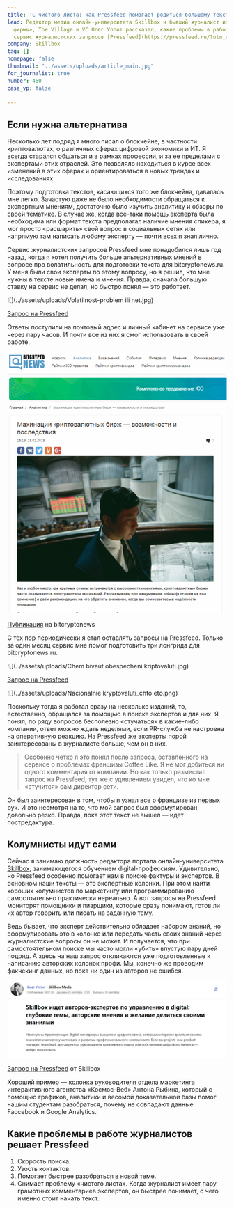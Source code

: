 ```yaml
---
title: 'С чистого листа: как Pressfeed помогает родиться большому тексту'
lead: Редактор медиа онлайн-университета Skillbox и бывший журналист изданий «Секрет
  фирмы», The Village и VC Олег Уппит рассказал, какие проблемы в работе автора решает
  сервис журналистских запросов [Pressfeed](https://pressfeed.ru/?utm_source=news&utm_medium=intro&utm_campaign=lead&utm_content=kak-pressfeed-pomogaet-roditsya-bolshomu-tekstu).
company: Skillbox
tag: []
homepage: false
thumbnail: "../assets/uploads/article_main.jpg"
for_journalist: true
number: 450
case_vp: false

---
```

## Если нужна альтернатива

Несколько лет подряд я много писал о блокчейне, в частности криптовалютах, о различных сферах цифровой экономики и ИТ. Я всегда старался общаться и в рамках профессии, и за ее пределами с экспертами этих отраслей. Это позволяло находиться в курсе всех изменений в этих сферах и ориентироваться в новых трендах и исследованиях.

Поэтому подготовка текстов, касающихся того же блокчейна, давалась мне легко. Зачастую даже не было необходимости обращаться к экспертным мнениям, достаточно было изучить аналитику и обзоры по своей тематике. В случае же, когда все-таки помощь эксперта была необходима или формат текста предполагал наличие мнения спикера, я мог просто «расшарить» свой вопрос в социальных сетях или напрямую там написать любому эксперту — почти всех я знал лично.

Сервис журналистских запросов Pressfeed мне понадобился лишь год назад, когда я хотел получить больше альтернативных мнений в вопросе про волатильность для подготовки текста для bitcryptonews.ru. У меня были свои эксперты по этому вопросу, но я решил, что мне нужны в тексте новые имена и мнения. Правда, сначала большую ставку на сервис не делал, но быстро понял — это работает.

![](../assets/uploads/Volatilnost-problem ili net.jpg)

[Запрос на Pressfeed](https://pressfeed.ru/query/39090)

Ответы поступили на почтовый адрес и личный кабинет на сервисе уже через пару часов. И почти все из них я смог использовать в своей работе.

![](../assets/uploads/Mahinacii_kryptovalutnih_birzh.png)

[Публикация](https://bitcryptonews.ru/analytics/kriptovalyutnyij-puzyir) на bitcryptonews

С тех пор периодически я стал оставлять запросы на Pressfeed. Только за один месяц сервис мне помог подготовить три лонгрида для bitcryptonews.ru.

![](../assets/uploads/Chem bivaut obespecheni kriptovaluti.jpg)

[Запрос на Pressfeed](https://pressfeed.ru/query/39613)

![](../assets/uploads/Nacionalnie kryptovaluti_chto eto.png)

Поскольку тогда я работал сразу на несколько изданий, то, естественно, обращался за помощью в поиске экспертов и для них. Я понял, по ряду вопросов бесполезно «стучаться» в какие-либо компании, ответ можно ждать неделями, если PR-служба не настроена на оперативную реакцию. На Pressfeed же эксперты порой заинтересованы в журналисте больше, чем он в них.

> Особенно четко я это понял после запроса, оставленного на сервисе о проблемах франшизы Coffee Like. Я не мог добиться ни одного комментария от компании. Но как только разместил запрос на Pressfeed, тут же с удивлением увидел, что ко мне «стучится» сам директор сети.

Он был заинтересован в том, чтобы я узнал все о франшизе из первых рук. И это несмотря на то, что мой запрос был сформулирован довольно резко. Правда, пока этот текст не вышел — идет постредактура.

## Колумнисты идут сами

Сейчас я занимаю должность редактора портала онлайн-университета [Skillbox](https://skillbox.ru/), занимающегося обучением digital-профессиям. Удивительно, но Pressfeed особенно помогает нам в поиске фактуры и экспертов. В основном наши тексты — это экспертные колонки. При этом найти хороших колумнистов по маркетингу или программированию самостоятельно практически нереально. А вот запросы на Pressfeed мониторят помощники и пиарщики, которые сразу понимают, готов ли их автор говорить или писать на заданную тему.

Ведь бывает, что эксперт действительно обладает набором знаний, но сформулировать это в колонке или передать часть своих знаний через журналистские вопросы он не может. И получается, что при самостоятельном поиске мы часто могли «убить» впустую пару дней подряд. А здесь на наш запрос откликаются уже подготовленные к написанию авторских колонок профи. Мы, конечно же проводим факчекинг данных, но пока ни один из авторов не ошибся.

![](../assets/uploads/Skillbox_ishet_avtorov.jpg)

[Запрос на Pressfeed](https://pressfeed.ru/query/58059) от Skillbox

Хороший пример — [колонка](https://skillbox.ru/media/marketing/nesovpadenie_dannykh_v_facebook_i_google_analytics/) руководителя отдела маркетинга интерактивного агентства «Космос-Веб» Антона Рыбина, который с помощью графиков, аналитики и весомой доказательной базы помог нашим студентам разобраться, почему не совпадают данные Faccebook и Google Analytics.

## Какие проблемы в работе журналистов решает Pressfeed

1. Скорость поиска.
2. Узость контактов.
3. Помогает быстрее разобраться в новой теме.
4. Снимает проблему «чистого листа». Когда журналист имеет пару грамотных комментариев экспертов, он быстрее понимает, с чего именно стоит начать текст.

